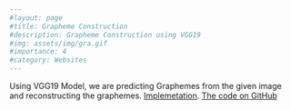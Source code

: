 ```yaml
---
#layout: page
#title: Grapheme Construction
#description: Grapheme Construction using VGG19
#img: assets/img/gra.gif
#importance: 4
#category: Websites
---
```


Using VGG19 Model, we are predicting Graphemes from the given image and reconstructing the graphemes. [Implemetation](https://grapheme-construction-vgg19.streamlit.app/). [The code on GitHub](https://github.com/samanjoy2/vgg19_grapheme_construction/tree/main)